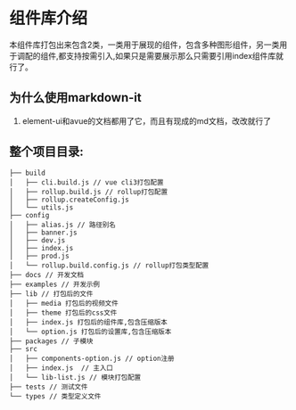 # 组件库介绍
本组件库打包出来包含2类，一类用于展现的组件，包含多种图形组件，另一类用于调配的组件,都支持按需引入,如果只是需要展示那么只需要引用index组件库就行了。

## 为什么使用markdown-it
1. element-ui和avue的文档都用了它，而且有现成的md文档，改改就行了


## 整个项目目录:
```less
├── build
│   ├── cli.build.js // vue cli3打包配置
│   ├── rollup.build.js // rollup打包配置
│   ├── rollup.createConfig.js 
│   └── utils.js 
├── config
│   ├── alias.js // 路径别名
│   ├── banner.js 
│   ├── dev.js 
│   ├── index.js 
│   ├── prod.js 
│   └── rollup.build.config.js // rollup打包类型配置
├── docs // 开发文档
├── examples // 开发示例
├── lib // 打包后的文件
│   ├── media 打包后的视频文件
│   ├── theme 打包后的css文件
│   ├── index.js 打包后的组件库,包含压缩版本
│   └── option.js 打包后的设置库,包含压缩版本
├── packages // 子模块
├── src 
│   ├── components-option.js // option注册
│   ├── index.js  // 主入口
│   └── lib-list.js // 模块打包配置
├── tests // 测试文件
└── types // 类型定义文件
```









